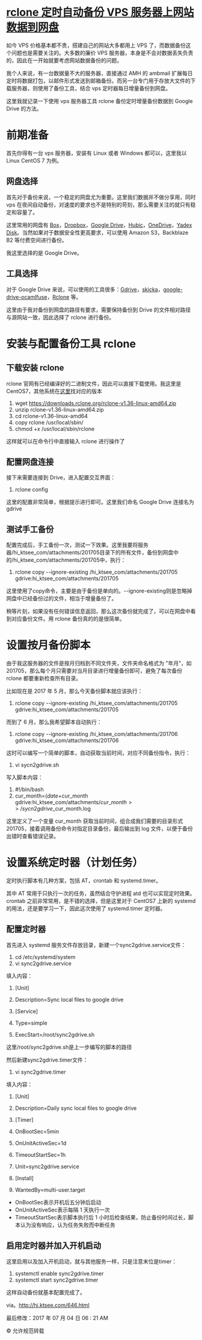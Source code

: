 # [rclone 定时自动备份 VPS 服务器上网站数据到网盘](https://zvv.me/z/1060.html)

如今 VPS 价格基本都不贵，搭建自己的网站大多都用上 VPS 了，而数据备份这个问题也是需要关注的。大多数的廉价 VPS 服务器，本身是不会对数据丢失负责的，因此在一开始就要考虑网站数据备份的问题。

我个人来说，有一台数据量不大的服务器，直接通过 AMH 的 ambmail 扩展每日定时将数据打包，以邮件形式发送到邮箱备份。而另一台专门用于存放大文件的下载服务器，则使用了备份工具，结合 vps 定时器每日增量备份到网盘。

这里我就记录一下使用 vps 服务器工具 rclone 备份定时增量备份数据到 Google Drive 的方法。

前期准备
====

首先你得有一台 vps 服务器，安装有 Linux 或者 Windows 都可以，这里我以 Linux CentOS 7 为例。

网盘选择
----

首先对于备份来说，一个稳定的网盘尤为重要。这里我们数据并不做分享用，同时 vps 在夜间自动备份，对速度的要求也不是特别的苛刻，那么需要关注的就只有稳定和容量了。

这里常用的网盘有 [Box](https://zvv.me/go/aHR0cHM6Ly93d3cuYm94LmNvbQ==)，[Dropbox](https://zvv.me/go/aHR0cHM6Ly93d3cuZHJvcGJveC5jb20=)，[Google Drive](https://zvv.me/go/aHR0cHM6Ly9kcml2ZS5nb29nbGUuY29t)，[Hubic](https://zvv.me/go/aHR0cHM6Ly9odWJpYy5jb20v)，[OneDrive](https://zvv.me/go/aHR0cHM6Ly9vbmVkcml2ZS5saXZlLmNvbT9pbnZyZWY9ZmJiYjJiNjVlYjdhYWYwZCZpbnZzY3I9OTA=)，[Yadex Disk](https://zvv.me/go/aHR0cHM6Ly9kaXNrLnlhbmRleC5jb20vaW52aXRlLz9oYXNoPTY2TktCVEtL)。当然如果对于数据安全性更高要求，可以使用 Amazon S3，Backblaze B2 等付费空间进行备份。

我这里选择的是 Google Drive。

工具选择
----

对于 Google Drive 来说，可以使用的工具很多：[Gdrive](https://zvv.me/go/aHR0cHM6Ly9naXRodWIuY29tL3ByYXNtdXNzZW4vZ2RyaXZl)，[skicka](https://zvv.me/go/aHR0cHM6Ly9naXRodWIuY29tL2dvb2dsZS9za2lja2E=)，[google-drive-ocamlfuse](https://zvv.me/go/aHR0cHM6Ly9naXRodWIuY29tL2FzdHJhZGEvZ29vZ2xlLWRyaXZlLW9jYW1sZnVzZQ==)，[Rclone](https://zvv.me/go/aHR0cHM6Ly9naXRodWIuY29tL25jdy9yY2xvbmU=) 等。

这里由于我对备份到网盘的路径有要求，需要保持备份到 Drive 的文件相对路径与源网站一致，因此选择了 rclone 进行备份。

安装与配置备份工具 rclone
================

下载安装 rclone
-----------

rclone 官网有已经编译好的二进制文件，因此可以直接下载使用。我这里是 CentOS7，其他系统在[这里](https://zvv.me/go/aHR0cHM6Ly9yY2xvbmUub3JnL2Rvd25sb2Fkcy8=)找对应的版本

1.  wget https://downloads.rclone.org/rclone-v1.36-linux-amd64.zip
2.  unzip rclone-v1.36-linux-amd64.zip
3.  cd rclone-v1.36-linux-amd64
4.  copy rclone /usr/local/sbin/
5.  chmod +x /usr/local/sbin/rclone

这样就可以在命令行中直接输入 rclone 进行操作了

配置网盘连接
------

接下来需要连接到 Drive，进入配置交互界面：

1.  rclone config

这里的配置非常简单，根据提示进行即可。这里我们命名 Google Drive 连接名为gdrive

测试手工备份
------

配置完成后，手工备份一次，测试一下效果。这里我要将服务器/hi\_ktsee\_com/attachments/201705目录下的所有文件，备份到网盘中的/hi\_ktsee\_com/attachments/201705中，执行：

1.  rclone copy --ignore-existing /hi\_ktsee\_com/attachments/201705 gdrive:hi\_ktsee\_com/attachments/201705

这里使用了copy命令，主要是由于备份是单向的。--ignore-existing则是忽略掉网盘中已经备份过的文件，相当于增量备份了。

稍等片刻，如果没有任何错误信息返回，那么这次备份就完成了，可以在网盘中看到对应备份文件。用 rclone 备份真的的是很简单。

设置按月备份脚本
========

由于我这服务器的文件是按月归档到不同文件夹，文件夹命名格式为 "年月"，如201705，那么每个月只需要对当月目录进行增量备份即可，避免了每次备份 rclone 都要重新检查所有目录。

比如现在是 2017 年 5 月，那么今天备份脚本就应该执行：

1.  rclone copy --ignore-existing /hi\_ktsee\_com/attachments/201705 gdrive:hi\_ktsee\_com/attachments/201705

而到了 6 月，那么我希望脚本自动执行：

1.  rclone copy --ignore-existing /hi\_ktsee\_com/attachments/201706 gdrive:hi\_ktsee\_com/attachments/201706

这时可以编写一个简单的脚本，自动获取当前时间，对应不同备份指令，执行：

1.  vi sycn2gdrive.sh

写入脚本内容：

1.  #!/bin/bash
2.  cur\_month=$(date +%Y%m) && rclone copy --ignore-existing /hi\_ktsee\_com/attachments/$cur\_month gdrive:hi\_ktsee\_com/attachments/$cur\_month >> ~/sycn2gdrive\_$cur\_month.log

这里定义了一个变量 cur\_month 获取当前时间，组合成我们需要的目录形式201705，接着调用备份命令对指定目录备份，最后输出到 log 文件，以便于备份出错时查看错误记录。

设置系统定时器（计划任务）
=============

定时执行脚本有几种方案，包括 AT，crontab 和 systemd.timer。

其中 AT 常用于只执行一次的任务，虽然结合守护进程 atd 也可以实现定时效果。crontab 之前非常常用，是不错的选择，但是这里对于 CentOS7 上新的 systemd 的用法，还是要学习一下，因此这次使用了 systemd.timer 定时器。

配置定时器
-----

首先进入 systemd 服务文件存放目录，新建一个sync2gdrive.service文件：

1.  cd /etc/systemd/system
2.  vi sync2gdrive.service

填入内容：

1.  \[Unit\]
2.  Description=Sync local files to google drive

4.  \[Service\]
5.  Type=simple
6.  ExecStart=/root/sync2gdrive.sh

这里/root/sync2gdrive.sh是上一步编写的脚本的路径

然后新建sync2gdrive.timer文件：

1.  vi sync2gdrive.timer

填入内容：

1.  \[Unit\]
2.  Description=Daily sync local files to google drive
3.  \[Timer\]
4.  OnBootSec=5min
5.  OnUnitActiveSec=1d
6.  TimeoutStartSec=1h
7.  Unit=sync2gdrive.service

9.  \[Install\]
10.  WantedBy=multi-user.target

*   OnBootSec表示开机后五分钟后启动
*   OnUnitActiveSec表示每隔 1 天执行一次
*   TimeoutStartSec表示脚本执行后 1 小时后检查结果，防止备份时间过长，脚本认为没有响应，认为任务失败而中断任务

启用定时器并加入开机启动
------------

这里启用以及加入开机启动，就与其他服务一样，只是注意末位是timer：

1.  systemctl enable sync2gdrive.timer
2.  systemctl start sync2gdrive.timer

这样自动备份就基本配置完成了。

via。http://hi.ktsee.com/646.html

最后修改：2017 年 07 月 04 日 06 : 21 AM

© 允许规范转载